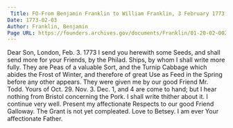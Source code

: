 ```yaml
---
 Title: FO-From Benjamin Franklin to William Franklin, 3 February 1773
Date: 1773-02-03
Author: Franklin, Benjamin
Page URL: https://founders.archives.gov/documents/Franklin/01-20-02-0028
---
```


Dear Son,
London, Feb. 3. 1773
I send you herewith some Seeds, and shall send more for your Friends, by the Philad. Ships, by whom I shall write more fully. They are Peas of a valuable Sort, and the Turnip Cabbage which abides the Frost of Winter, and therefore of great Use as Feed in the Spring before any other appears. They were given me by our good Friend Mr. Todd.
Yours of Oct. 29. Nov. 3. Dec. 1, and 4 are come to hand; but I hear nothing from Bristol concerning the Pork. I shall write thither about it.
I continue very well. Present my affectionate Respects to our good Friend Galloway. The Grant is not yet compleated. Love to Betsey. I am ever Your affectionate Father.

